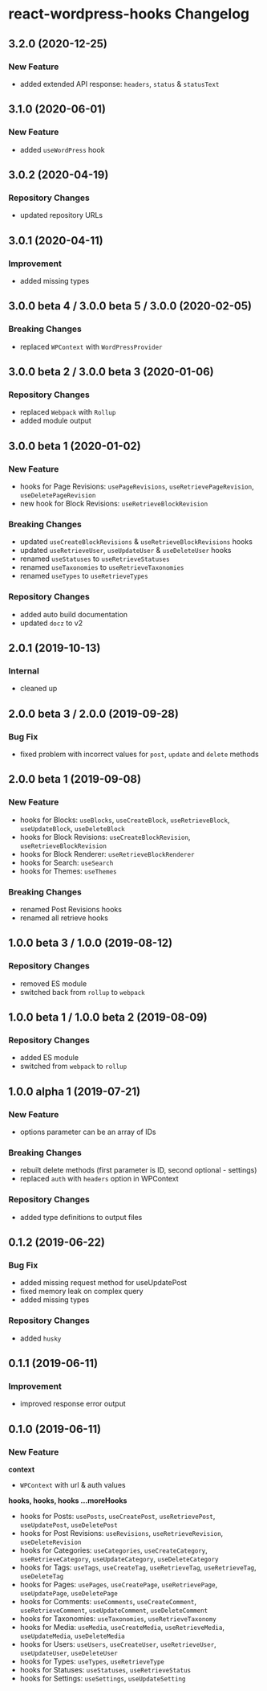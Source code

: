 # react-wordpress-hooks Changelog

## 3.2.0 (2020-12-25)

### New Feature

- added extended API response: `headers`, `status` & `statusText`

## 3.1.0 (2020-06-01)

### New Feature

- added `useWordPress` hook

## 3.0.2 (2020-04-19)

### Repository Changes

- updated repository URLs

## 3.0.1 (2020-04-11)

### Improvement

- added missing types

## 3.0.0 beta 4 / 3.0.0 beta 5 / 3.0.0 (2020-02-05)

### Breaking Changes

- replaced `WPContext` with `WordPressProvider`

## 3.0.0 beta 2 / 3.0.0 beta 3 (2020-01-06)

### Repository Changes

- replaced `Webpack` with `Rollup`
- added module output

## 3.0.0 beta 1 (2020-01-02)

### New Feature

- hooks for Page Revisions: `usePageRevisions`, `useRetrievePageRevision`, `useDeletePageRevision`
- new hook for Block Revisions: `useRetrieveBlockRevision`

### Breaking Changes

- updated `useCreateBlockRevisions` & `useRetrieveBlockRevisions` hooks
- updated `useRetrieveUser`, `useUpdateUser` & `useDeleteUser` hooks
- renamed `useStatuses` to `useRetrieveStatuses`
- renamed `useTaxonomies` to `useRetrieveTaxonomies`
- renamed `useTypes` to `useRetrieveTypes`

### Repository Changes

- added auto build documentation
- updated `docz` to v2

## 2.0.1 (2019-10-13)

### Internal

- cleaned up

## 2.0.0 beta 3 / 2.0.0 (2019-09-28)

### Bug Fix

- fixed problem with incorrect values for `post`, `update` and `delete` methods

## 2.0.0 beta 1 (2019-09-08)

### New Feature

- hooks for Blocks: `useBlocks`, `useCreateBlock`, `useRetrieveBlock`, `useUpdateBlock`, `useDeleteBlock`
- hooks for Block Revisions: `useCreateBlockRevision`, `useRetrieveBlockRevision`
- hooks for Block Renderer: `useRetrieveBlockRenderer`
- hooks for Search: `useSearch`
- hooks for Themes: `useThemes`

### Breaking Changes

- renamed Post Revisions hooks
- renamed all retrieve hooks

## 1.0.0 beta 3 / 1.0.0 (2019-08-12)

### Repository Changes

- removed ES module
- switched back from `rollup` to `webpack`

## 1.0.0 beta 1 / 1.0.0 beta 2 (2019-08-09)

### Repository Changes

- added ES module
- switched from `webpack` to `rollup`

## 1.0.0 alpha 1 (2019-07-21)

### New Feature

- options parameter can be an array of IDs

### Breaking Changes

- rebuilt delete methods (first parameter is ID, second optional - settings)
- replaced `auth` with `headers` option in WPContext

### Repository Changes

- added type definitions to output files

## 0.1.2 (2019-06-22)

### Bug Fix

- added missing request method for useUpdatePost
- fixed memory leak on complex query
- added missing types

### Repository Changes

- added `husky`

## 0.1.1 (2019-06-11)

### Improvement

- improved response error output

## 0.1.0 (2019-06-11)

### New Feature

**context**

- `WPContext` with url & auth values

**hooks, hooks, hooks ...moreHooks**

- hooks for Posts: `usePosts`, `useCreatePost`, `useRetrievePost`, `useUpdatePost`, `useDeletePost`
- hooks for Post Revisions: `useRevisions`, `useRetrieveRevision`, `useDeleteRevision`
- hooks for Categories: `useCategories`, `useCreateCategory`, `useRetrieveCategory`, `useUpdateCategory`, `useDeleteCategory`
- hooks for Tags: `useTags`, `useCreateTag`, `useRetrieveTag`, `useRetrieveTag`, `useDeleteTag`
- hooks for Pages: `usePages`, `useCreatePage`, `useRetrievePage`, `useUpdatePage`, `useDeletePage`
- hooks for Comments: `useComments`, `useCreateComment`, `useRetrieveComment`, `useUpdateComment`, `useDeleteComment`
- hooks for Taxonomies: `useTaxonomies`, `useRetrieveTaxonomy`
- hooks for Media: `useMedia`, `useCreateMedia`, `useRetrieveMedia`, `useUpdateMedia`, `useDeleteMedia`
- hooks for Users: `useUsers`, `useCreateUser`, `useRetrieveUser`, `useUpdateUser`, `useDeleteUser`
- hooks for Types: `useTypes`, `useRetrieveType`
- hooks for Statuses: `useStatuses`, `useRetrieveStatus`
- hooks for Settings: `useSettings`, `useUpdateSetting`
